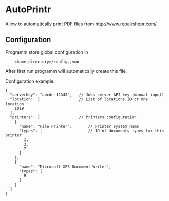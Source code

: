 # AutoPrintr

Allow to automatically print PDF files from http://www.repairshopr.com/

## Configuration

Programm store global configuration in 

```
    <home_directory>/config.json
```

After first run programm will automatically create this file.

Configuration example:

```
{
  "serverKey": "abcde-12345", 	// Jobs server API key (manual input)
  "location": [					// List of locations ID or one location
    1019
  ],
  "printers": [					// Printers configuration
    {
      "name": "File Printer",		// Printer system name
      "types": [					// ID of documents types for this printer
      	1,
      	3,
      	7
      ]				
    },
    {
      "name": "Microsoft XPS Document Writer",
      "types": [
        9
      ]
    }
  ]
}
```

